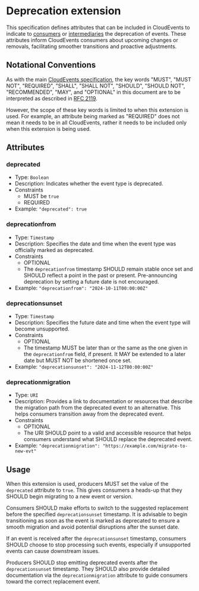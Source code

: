 # Deprecation extension

This specification defines attributes that can be included in CloudEvents to
indicate to [consumers](../spec.md#consumer) or
[intermediaries](../spec.md#intermediary) the deprecation of events. These
attributes inform CloudEvents consumers about upcoming changes or removals,
facilitating smoother transitions and proactive adjustments.

## Notational Conventions

As with the main [CloudEvents specification](../spec.md), the key words "MUST",
"MUST NOT", "REQUIRED", "SHALL", "SHALL NOT", "SHOULD", "SHOULD NOT",
"RECOMMENDED", "MAY", and "OPTIONAL" in this document are to be interpreted as
described in [RFC 2119](https://tools.ietf.org/html/rfc2119).

However, the scope of these key words is limited to when this extension is
used. For example, an attribute being marked as "REQUIRED" does not mean it
needs to be in all CloudEvents, rather it needs to be included only when this
extension is being used.

## Attributes

### deprecated

- Type: `Boolean`
- Description: Indicates whether the event type is deprecated.
- Constraints
  - MUST be `true`
  - REQUIRED
- Example: `"deprecated": true`

### deprecationfrom

- Type: `Timestamp`
- Description: Specifies the date and time when the event type was
  officially marked as deprecated.
- Constraints
  - OPTIONAL
  - The `deprecationfrom` timestamp SHOULD remain stable once set and SHOULD
    reflect a point in the past or present. Pre-announcing deprecation by
    setting a future date is not encouraged.
- Example: `"deprecationfrom": "2024-10-11T00:00:00Z"`

### deprecationsunset

- Type: `Timestamp`
- Description: Specifies the future date and time when the event type will
  become unsupported.
- Constraints
  - OPTIONAL
  - The timestamp MUST be later than or the same as the one given in the
    `deprecationfrom` field, if present. It MAY be extended to a later date but
    MUST NOT be shortened once set.
- Example: `"deprecationsunset": "2024-11-12T00:00:00Z"`

### deprecationmigration

- Type: `URI`
- Description: Provides a link to documentation or resources that describe
the migration path from the deprecated event to an alternative. This helps
consumers transition away from the deprecated event.
- Constraints
  - OPTIONAL
  - The URI SHOULD point to a valid and accessible resource that helps
    consumers understand what SHOULD replace the deprecated event.
- Example: `"deprecationmigration": "https://example.com/migrate-to-new-evt"`

## Usage

When this extension is used, producers MUST set the value of the `deprecated`
attribute to `true`. This gives consumers a heads-up that they SHOULD begin
migrating to a new event or version.

Consumers SHOULD make efforts to switch to the suggested replacement before the
specified `deprecationsunset` timestamp. It is advisable to begin transitioning
as soon as the event is marked as deprecated to ensure a smooth migration and
avoid potential disruptions after the sunset date.

If an event is received after the `deprecationsunset` timestamp, consumers
SHOULD choose to stop processing such events, especially if unsupported events
can cause downstream issues.

Producers SHOULD stop emitting deprecated events after the `deprecationsunset`
timestamp. They SHOULD also provide detailed documentation via the
`deprecationmigration` attribute to guide consumers toward the correct replacement
event.
